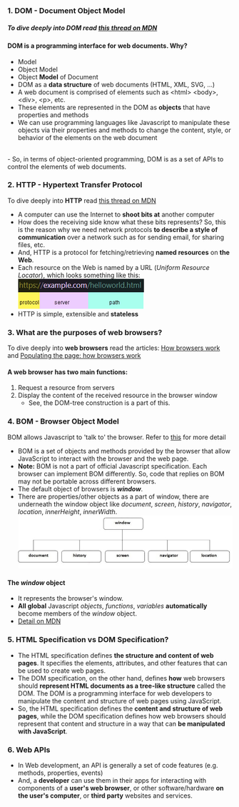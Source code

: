 ### 1. DOM - Document Object Model
##### To dive deeply into DOM read [this thread on MDN](https://developer.mozilla.org/en-US/docs/Web/API/Document_Object_Model)

#### DOM is a programming interface for web documents. Why?
- Model
- Object Model
- Object **Model** of Document
- DOM as a **data structure** of web documents (HTML, XML, SVG, ...)
- A web document is comprised of elements such as &lt;html&gt; &lt;body&gt;, &lt;div&gt;, &lt;p&gt;, etc.
- These elements are represented in the DOM as **objects** that have properties and methods
- We can use programming languages like Javascript to manipulate these objects via their properties and methods to change the content, style, or behavior of the elements on the web document 
<br/>
- So, in terms of object-oriented programming, DOM is as a set of APIs to control the elements of web documents.

### 2. HTTP - Hypertext Transfer Protocol 
To dive deeply into **HTTP** read [this thread on MDN](https://developer.mozilla.org/en-US/docs/Web/HTTP/Basics_of_HTTP)
- A computer can use the Internet to **shoot bits at** another computer
- How does the receiving side know what these bits represents? So, this is the reason why we need network protocols **to describe a style of communication** over a network such as for sending email, for sharing files, etc.
- And, HTTP is a protocol for fetching/retrieving **named resources** on **the Web**.
- Each resource on the Web is named by a URL (_Uniform Resource Locator_), which looks something like this:
![a resource on the web](imgs/basic/web_resource.png)
- HTTP is simple, extensible and **stateless**

### 3. What are the purposes of web browsers?
To dive deeply into **web browsers** read the articles: [How browsers work](https://web.dev/howbrowserswork/) and  [Populating the page: how browsers work](https://developer.mozilla.org/en-US/docs/Web/Performance/How_browsers_work)

#### A web browser has two main functions:
1. Request a resource from servers
2. Display the content of the received resource in the browser window
   - See, the DOM-tree construction is a part of this.  

### 4. BOM - Browser Object Model
BOM allows Javascript to 'talk to' the browser. Refer to [this](https://www.javatpoint.com/browser-object-model) for more detail
- BOM is a set of objects and methods provided by the browser that allow JavaScript to interact with the browser and the web page.
- **Note:** BOM is not a part of official Javascript specification. Each browser can implement BOM differently. So, code that replies on BOM may not be portable across different browsers. 
- The default object of browsers is **_window_**. 
- There are properties/other objects as a part of window, there are underneath the window object like _document_, _screen_, _history_, _navigator_, _location_, _innerHeight_, _innerWidth_.
![parts of window object](/imgs/basic/bom.jpg)
#### The **_window_** object
- It represents the browser's window.
- **All global** Javascript _objects_, _functions_, _variables_ **automatically** become members of the _window_ object.
- [Detail on MDN](https://developer.mozilla.org/en-US/docs/Web/API/Window)

### 5. HTML Specification vs DOM Specification?
- The HTML specification defines **the structure and content of web pages**. It specifies the elements, attributes, and other features that can be used to create web pages.
- The DOM specification, on the other hand, defines **how** web browsers should **represent HTML documents as a tree-like structure** called the DOM. The DOM is a programming interface for web developers to manipulate the content and structure of web pages using JavaScript.
- So, the HTML specification defines the **content and structure of web pages**, while the DOM specification defines how web browsers should represent that content and structure in a way that can **be manipulated with JavaScript**.

### 6. Web APIs
- In Web development, an API is generally a set of code features (e.g. methods, properties, events)
- And, a **developer** can use them in their apps for interacting with components of a **user's web browser**, or other software/hardware **on the user's computer**, or **third party** websites and services.